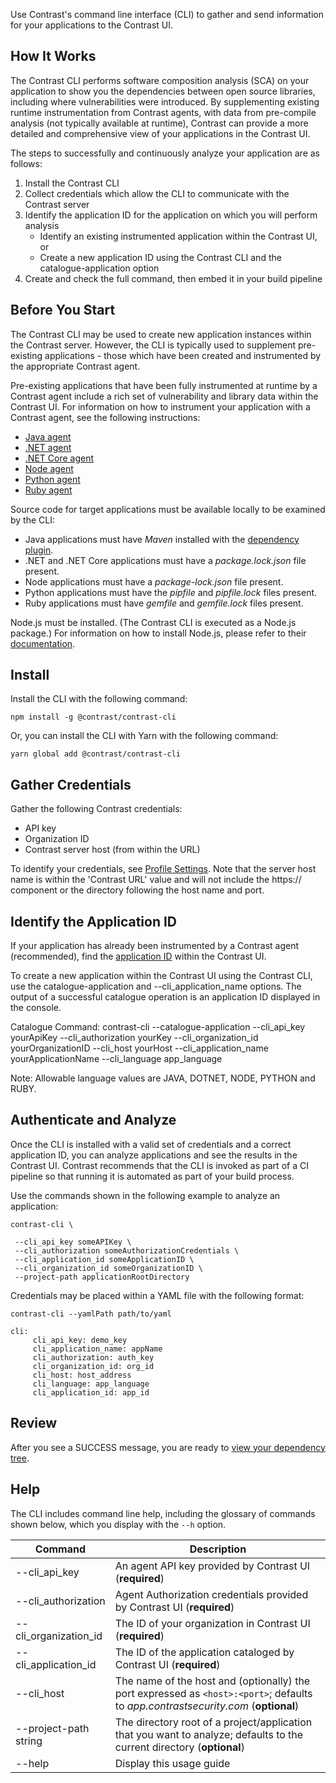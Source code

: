 <!--
title: "Contrast CLI"
description: "Instructions for installing the Contrast CLI for library analysis"
tags: "tools cli library install"
-->
  
Use Contrast's command line interface (CLI) to gather and send information for your applications to the Contrast UI. 

## How It Works

The Contrast CLI performs software composition analysis (SCA) on your application to show you the dependencies between open source libraries, including where vulnerabilities were introduced. By supplementing existing runtime instrumentation from Contrast agents, with data from pre-compile analysis (not typically available at runtime), Contrast can provide a more detailed and comprehensive view of your applications in the Contrast UI.

The steps to successfully and continuously analyze your application are as follows:

  1. Install the Contrast CLI
  2. Collect credentials which allow the CLI to communicate with the Contrast server
  3. Identify the application ID for the application on which you will perform analysis
     - Identify an existing instrumented application within the Contrast UI, or
     - Create a new application ID using the Contrast CLI and the catalogue-application option
  4. Create and check the full command, then embed it in your build pipeline

## Before You Start 

The Contrast CLI may be used to create new application instances within the Contrast server. However, the CLI is typically used to supplement pre-existing applications - those which have been created and instrumented by the appropriate Contrast agent.

Pre-existing applications that have been fully instrumented at runtime by a Contrast agent include a rich set of vulnerability and library data within the Contrast UI. For information on how to instrument your application with a Contrast agent, see the following instructions: 

 * [Java agent](installation-javastandard.html)
 * [.NET agent](installation-netinstall.html)
 * [.NET Core agent](installation-netcoreinstall.html)
 * [Node agent](installation-nodeinstall.html)
 * [Python agent](installation-python.html#python-install)
 * [Ruby agent](installation-ruby.html#ruby-install)
 
Source code for target applications must be available locally to be examined by the CLI:

* Java applications must have *Maven* installed with the [dependency plugin](https://maven.apache.org/plugins/maven-dependency-plugin/).
* .NET and .NET Core applications must have a *package.lock.json* file present.
* Node applications must have a *package-lock.json* file present.
* Python applications must have the *pipfile* and *pipfile.lock* files present.
* Ruby applications must have *gemfile* and *gemfile.lock* files present.
 
Node.js must be installed. (The Contrast CLI is executed as a Node.js package.) For information on how to install Node.js, please refer to their [documentation](https://nodejs.org/en/download/). 

## Install 

Install the CLI with the following command: 

```
npm install -g @contrast/contrast-cli
```

Or, you can install the CLI with Yarn with the following command: 

```
yarn global add @contrast/contrast-cli
```

## Gather Credentials
 
Gather the following Contrast credentials: 

 * API key
 * Organization ID
 * Contrast server host (from within the URL)

To identify your credentials, see [Profile Settings](user-account.html#profile). Note that the server host name is within the 'Contrast URL' value and will not include the https:// component or the directory following the host name and port. 

## Identify the Application ID

If your application has already been instrumented by a Contrast agent (recommended), find the [application ID](user-appsmanage.html) within the Contrast UI.

To create a new application within the Contrast UI using the Contrast CLI, use the catalogue-application and --cli_application_name options. The output of a successful catalogue operation is an application ID displayed in the console.
  
Catalogue Command: contrast-cli --catalogue-application --cli_api_key yourApiKey 
--cli_authorization yourKey --cli_organization_id yourOrganizationID --cli_host yourHost 
--cli_application_name yourApplicationName --cli_language app_language

Note: Allowable language values are JAVA, DOTNET, NODE, PYTHON and RUBY.

## Authenticate and Analyze 

Once the CLI is installed with a valid set of credentials and a correct application ID, you can analyze applications and see the results in the Contrast UI. Contrast recommends that the CLI is invoked as part of a CI pipeline so that running it is automated as part of your build process. 

Use the commands shown in the following example to analyze an application: 

```
contrast-cli \ 
 
 --cli_api_key someAPIKey \ 
 --cli_authorization someAuthorizationCredentials \ 
 --cli_application_id someApplicationID \ 
 --cli_organization_id someOrganizationID \ 
 --project-path applicationRootDirectory
```
Credentials may be placed within a YAML file with the following format:

```
contrast-cli --yamlPath path/to/yaml

cli:
     cli_api_key: demo_key
     cli_application_name: appName
     cli_authorization: auth_key
     cli_organization_id: org_id
     cli_host: host_address
     cli_language: app_language
     cli_application_id: app_id
```

## Review 

After you see a SUCCESS message, you are ready to [view your dependency tree](user-libraries.html#hierarchy).


## Help 

The CLI includes command line help, including the glossary of commands shown below, which you display with the `--h` option. 


| Command                   | Description                                                                               |
|---------------------------|-------------------------------------------------------------------------------------------|
| --cli_api_key             | An agent API key provided by Contrast UI (**required**)                                 |
| --cli_authorization       | Agent Authorization credentials provided by Contrast UI (**required**)                |
| --cli_organization_id     | The ID of your organization in Contrast UI (**required**)                                 |
| --cli_application_id      | The ID of the application cataloged by Contrast UI (**required**)                          |
| --cli_host                | The name of the host and (optionally) the port expressed as `<host>:<port>`; defaults to *app.contrastsecurity.com* (**optional**)|
| --project-path string     | The directory root of a project/application that you want to analyze; defaults to the current directory (**optional**) |
| --help                    | Display this usage guide                                                   	 			|

